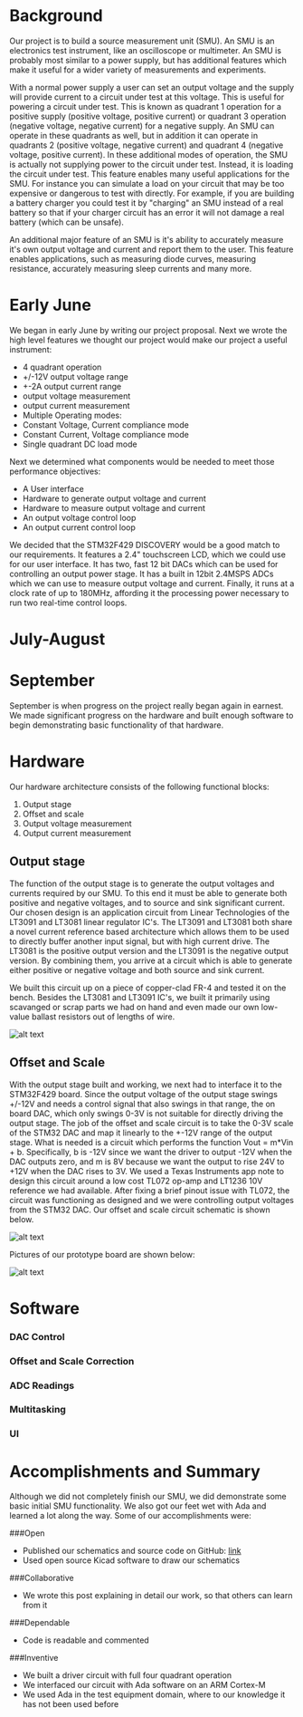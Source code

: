 Background
==========

Our project is to build a source measurement unit (SMU).  An SMU is an
electronics test instrument, like an oscilloscope or multimeter. An SMU is
probably most similar to a power supply, but has additional features which make
it useful for a wider variety of measurements and experiments. 

With a normal power supply a user can set an output voltage and the supply will
provide current to a circuit under test at this voltage.  This is useful for
powering a circuit under test.  This is known as quadrant 1 operation for
a positive supply (positive voltage, positive current) or quadrant 3 operation
(negative voltage, negative current) for a negative supply.  An SMU can operate
in these quadrants as well, but in addition it can operate in quadrants
2 (positive voltage, negative current) and quadrant 4 (negative voltage,
positive current).  In these additional modes of operation, the SMU is actually
not supplying power to the circuit under test.  Instead, it is loading the
circuit under test.  This feature enables many useful applications for the SMU.
For instance you can simulate a load on your circuit that may be too expensive
or dangerous to test with directly. For example, if you are building a battery
charger you could test it by "charging" an SMU instead of a real battery so
that if your charger circuit has an error it will not damage a real battery
(which can be unsafe).

An additional major feature of an SMU is it's ability to accurately measure
it's own output voltage and current and report them to the user.  This feature
enables applications, such as measuring diode curves, measuring resistance,
accurately measuring sleep currents and many more.


Early June
==========
We began in early June by writing our project proposal.  Next we wrote the high
level features we thought our project would make our project a useful instrument:

* 4 quadrant operation
* +/-12V output voltage range
* +-2A output current range
* output voltage measurement
* output current measurement
* Multiple Operating modes:
 * Constant Voltage, Current compliance mode
 * Constant Current, Voltage compliance mode
 * Single quadrant DC load mode

Next we determined what components would be needed to meet those performance
objectives:

* A User interface
* Hardware to generate output voltage and current
* Hardware to measure output voltage and current
* An output voltage control loop
* An output current control loop

We decided that the STM32F429 DISCOVERY would be a good match to our
requirements.  It features a 2.4" touchscreen LCD, which we could use for our
user interface.  It has two, fast 12 bit DACs which can be used for controlling
an output power stage.  It has a built in 12bit 2.4MSPS ADCs which we can use
to measure output voltage and current.  Finally, it runs at a clock rate of up
to 180MHz, affording it the processing power necessary to run two real-time
control loops.

July-August
===========


September
=========

September is when progress on the project really began again in earnest. We
made significant progress on the hardware and built enough software to begin
demonstrating basic functionality of that hardware.

Hardware
========

Our hardware architecture consists of the following functional blocks:
1. Output stage
2. Offset and scale
3. Output voltage measurement
4. Output current measurement


Output stage
------------


The function of the output stage is to generate the output voltages and
currents required by our SMU.  To this end it must be able to generate both
positive and negative voltages, and to source and sink significant current.
Our chosen design is an application circuit from Linear Technologies of the
LT3091 and LT3081 linear regulator IC's. The LT3091 and LT3081 both share
a novel current reference based architecture which allows them to be used to
directly buffer another input signal, but with high current drive.  The LT3081
is the positive output version and the LT3091 is the negative output version.
By combining them, you arrive at a circuit which is able to generate either
positive or negative voltage and both source and sink current.

We built this circuit up on a piece of copper-clad FR-4 and tested it on the
bench.  Besides the LT3081 and LT3091 IC's, we built it primarily using
scavanged or scrap parts we had on hand and even made our own low-value ballast
resistors out of lengths of wire.

![alt text](https://dl.dropboxusercontent.com/s/yfhr9g2wc0lo6k3/OutputDriver.png?dl=0s/ous4vje1ny2rs39/OffsetAndScale.png "Output Driver")

Offset and Scale
----------------

With the output stage built and working, we next had to interface it to the
STM32F429 board.  Since the output voltage of the output stage swings +/-12V
and needs a control signal that also swings in that range, the on board DAC,
which only swings 0-3V is not suitable for directly driving the output stage.
The job of the offset and scale circuit is to take the 0-3V scale of the STM32
DAC and map it linearly to the +-12V range of the output stage. What is needed
is a circuit which performs the function Vout = m\*Vin + b. Specifically, b is
-12V since we want the driver to output -12V when the DAC outputs zero, and
m is 8V because we want the output to rise 24V to +12V when the DAC rises to
3V. We used a Texas Instruments app note to design this circuit around a low
cost TL072 op-amp and LT1236 10V reference we had available.  After fixing
a brief pinout issue with TL072, the circuit was functioning as designed and
we were controlling output voltages from the STM32 DAC. Our offset and scale
circuit schematic is shown below.

![alt text](https://dl.dropboxusercontent.com/s/ous4vje1ny2rs39/OffsetAndScale.png "Offset and Scale Circuit")

Pictures of our prototype board are shown below:

![alt text](https://dl.dropboxusercontent.com/s/x3dkkw9qmwv9692/benchWproto.jpg "Prototype circuit")

Software
========

### DAC Control

### Offset and Scale Correction

### ADC Readings

### Multitasking

### UI

Accomplishments and Summary
===========================

Although we did not completely finish our SMU, we did demonstrate some basic
initial SMU functionality.  We also got our feet wet with Ada and learned a lot
along the way. Some of our accomplishments were:

###Open
* Published our schematics and source code on GitHub:
[link](https://github.com/willg/adaSMU)
* Used open source Kicad software to draw our schematics

###Collaborative
* We wrote this post explaining in detail our work, so that others can learn
  from it

###Dependable
* Code is readable and commented

###Inventive
* We built a driver circuit with full four quadrant operation
* We interfaced our circuit with Ada software on an ARM Cortex-M
* We used Ada in the test equipment domain, where to our knowledge it has not
  been used before

